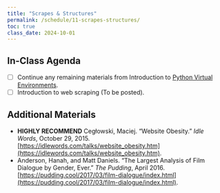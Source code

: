```yaml
---
title: "Scrapes & Structures"
permalink: /schedule/11-scrapes-structures/
toc: true
class_date: 2024-10-01
---
```


## In-Class Agenda

- [ ] Continue any remaining materials from Introduction to [Python Virtual Environments]({{site.baseurl}}/materials/creating-curating-humanities-data/04-virtual-environments).
- [ ] Introduction to web scraping (To be posted).

## Additional Materials

- **HIGHLY RECOMMEND** Cegłowski, Maciej. “Website Obesity.” *Idle Words*, October 29, 2015. [https://idlewords.com/talks/website_obesity.htm](https://idlewords.com/talks/website_obesity.htm).
- Anderson, Hanah, and Matt Daniels. “The Largest Analysis of Film Dialogue by Gender, Ever.” *The Pudding*, April 2016. [https://pudding.cool/2017/03/film-dialogue/index.html](https://pudding.cool/2017/03/film-dialogue/index.html).
